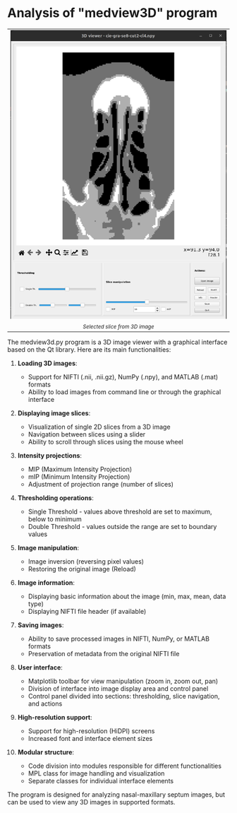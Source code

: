 # Analysis of "medview3D" program

<table align="center">
  <tr><td><img src="figs/medview3d.png" alt="Results"></td></tr>
  <tr><td align="center"><i><span style="font-size:smaller;">Selected slice from 3D image</span></i></td></tr>
</table>

The medview3d.py program is a 3D image viewer with a graphical interface based on the Qt library. Here are its main functionalities:

1. **Loading 3D images**:
   - Support for NIFTI (.nii, .nii.gz), NumPy (.npy), and MATLAB (.mat) formats
   - Ability to load images from command line or through the graphical interface

2. **Displaying image slices**:
   - Visualization of single 2D slices from a 3D image
   - Navigation between slices using a slider
   - Ability to scroll through slices using the mouse wheel

3. **Intensity projections**:
   - MIP (Maximum Intensity Projection)
   - mIP (Minimum Intensity Projection)
   - Adjustment of projection range (number of slices)

4. **Thresholding operations**:
   - Single Threshold - values above threshold are set to maximum, below to minimum
   - Double Threshold - values outside the range are set to boundary values

5. **Image manipulation**:
   - Image inversion (reversing pixel values)
   - Restoring the original image (Reload)

6. **Image information**:
   - Displaying basic information about the image (min, max, mean, data type)
   - Displaying NIFTI file header (if available)

7. **Saving images**:
   - Ability to save processed images in NIFTI, NumPy, or MATLAB formats
   - Preservation of metadata from the original NIFTI file

8. **User interface**:
   - Matplotlib toolbar for view manipulation (zoom in, zoom out, pan)
   - Division of interface into image display area and control panel
   - Control panel divided into sections: thresholding, slice navigation, and actions

9. **High-resolution support**:
   - Support for high-resolution (HiDPI) screens
   - Increased font and interface element sizes

10. **Modular structure**:
    - Code division into modules responsible for different functionalities
    - MPL class for image handling and visualization
    - Separate classes for individual interface elements

The program is designed for analyzing nasal-maxillary septum images, but can be used to view any 3D images in supported formats.
